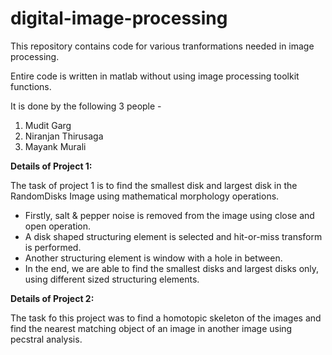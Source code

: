 # digital-image-processing
 This repository contains code for various tranformations needed in image processing.
 
 Entire code is written in matlab without using image processing toolkit functions.
 
 It is done by the following 3 people -
 1. Mudit Garg
 2. Niranjan Thirusaga
 3. Mayank Murali


**Details of Project 1:**

The task of project 1 is to find the smallest disk and largest disk in the RandomDisks Image using mathematical morphology operations.
* Firstly, salt & pepper noise is removed from the image using close and open operation.
* A disk shaped structuring element is selected and hit-or-miss transform is performed.
* Another structuring element is window with a hole in between.
* In the end, we are able to find the smallest disks and largest disks only, using different sized structuring elements.

**Details of Project 2:**

The task fo this project was to find a homotopic skeleton of the images and find the nearest matching object of an image in another image using pecstral analysis.
